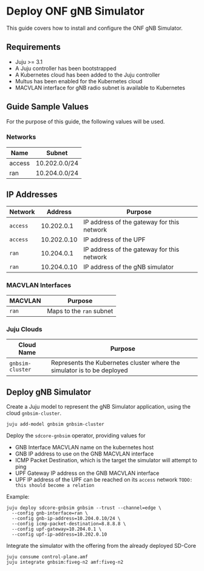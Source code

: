 # Deploy ONF gNB Simulator

This guide covers how to install and configure the ONF gNB Simulator.

## Requirements

- Juju >= 3.1
- A Juju controller has been bootstrapped
- A Kubernetes cloud has been added to the Juju controller
- Multus has been enabled for the Kubernetes cloud
- MACVLAN interface for gNB radio subnet is available to Kubernetes

## Guide Sample Values

For the purpose of this guide, the following values will be used.

### Networks
 
| Name   | Subnet |
| ------ | ------ |
| access | 10.202.0.0/24 |
| ran    | 10.204.0.0/24 |

## IP Addresses

| Network  | Address | Purpose |
| -------- | ------- | ------- |
| `access` | 10.202.0.1  | IP address of the gateway for this network
| `access` | 10.202.0.10 | IP address of the UPF
| `ran`    | 10.204.0.1  | IP address of the gateway for this network
| `ran`    | 10.204.0.10 | IP address of the gNB simulator

### MACVLAN Interfaces

| MACVLAN | Purpose |
|---------|---------|
| `ran`   | Maps to the `ran` subnet |

### Juju Clouds

| Cloud Name | Purpose |
|------------|---------|
| `gnbsim-cluster` | Represents the Kubernetes cluster where the simulator is to be deployed |

## Deploy gNB Simulator

Create a Juju model to represent the gNB Simulator application, using the cloud `gnbsim-cluster`.

```terminal
juju add-model gnbsim gnbsim-cluster
```

Deploy the `sdcore-gnbsim` operator, providing values for
- GNB Interface MACVLAN name on the kubernetes host
- GNB IP address to use on the GNB MACVLAN interface
- ICMP Packet Destination, which is the target the simulator will attempt to ping
- UPF Gateway IP address on the GNB MACVLAN interface
- UPF IP address of the UPF can be reached on its `access` network `TODO: this should become a relation`

Example:

```terminal
juju deploy sdcore-gnbsim gnbsim --trust --channel=edge \
  --config gnb-interface=ran \
  --config gnb-ip-address=10.204.0.10/24 \
  --config icmp-packet-destination=8.8.8.8 \
  --config upf-gateway=10.204.0.1 \
  --config upf-ip-address=10.202.0.10
```

Integrate the simulator with the offering from the already deployed SD-Core

```terminal
juju consume control-plane.amf
juju integrate gnbsim:fiveg-n2 amf:fiveg-n2
```

